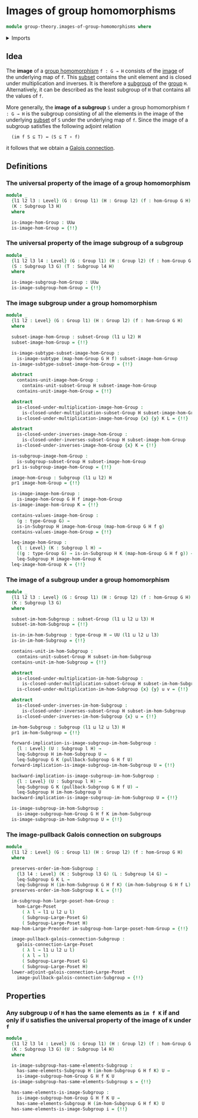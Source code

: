 # Images of group homomorphisms

```agda
module group-theory.images-of-group-homomorphisms where
```

<details><summary>Imports</summary>

```agda
open import foundation.dependent-pair-types
open import foundation.identity-types
open import foundation.images
open import foundation.images-subtypes
open import foundation.logical-equivalences
open import foundation.propositional-truncations
open import foundation.subtypes
open import foundation.universal-property-image
open import foundation.universe-levels

open import group-theory.groups
open import group-theory.homomorphisms-groups
open import group-theory.pullbacks-subgroups
open import group-theory.subgroups
open import group-theory.subsets-groups

open import order-theory.galois-connections-large-posets
open import order-theory.order-preserving-maps-large-posets
open import order-theory.order-preserving-maps-large-preorders
```

</details>

## Idea

The **image** of a [group homomorphism](group-theory.homomorphisms-groups.md)
`f : G → H` consists of the [image](foundation.images.md) of the underlying map
of `f`. This [subset](group-theory.subsets-groups.md) contains the unit element
and is closed under multiplication and inverses. It is therefore a
[subgroup](group-theory.subgroups.md) of the [group](group-theory.groups.md)
`H`. Alternatively, it can be described as the least subgroup of `H` that
contains all the values of `f`.

More generally, the **image of a subgroup** `S` under a group homomorphism
`f : G → H` is the subgroup consisting of all the elements in the image of the
underlying [subset](foundation-core.subtypes.md) of `S` under the underlying map
of `f`. Since the image of a subgroup satisfies the following adjoint relation

```text
  (im f S ⊆ T) ↔ (S ⊆ T ∘ f)
```

it follows that we obtain a
[Galois connection](order-theory.galois-connections.md).

## Definitions

### The universal property of the image of a group homomorphism

```agda
module _
  {l1 l2 l3 : Level} (G : Group l1) (H : Group l2) (f : hom-Group G H)
  (K : Subgroup l3 H)
  where

  is-image-hom-Group : UUω
  is-image-hom-Group = {!!}
```

### The universal property of the image subgroup of a subgroup

```agda
module _
  {l1 l2 l3 l4 : Level} (G : Group l1) (H : Group l2) (f : hom-Group G H)
  (S : Subgroup l3 G) (T : Subgroup l4 H)
  where

  is-image-subgroup-hom-Group : UUω
  is-image-subgroup-hom-Group = {!!}
```

### The image subgroup under a group homomorphism

```agda
module _
  {l1 l2 : Level} (G : Group l1) (H : Group l2) (f : hom-Group G H)
  where

  subset-image-hom-Group : subset-Group (l1 ⊔ l2) H
  subset-image-hom-Group = {!!}

  is-image-subtype-subset-image-hom-Group :
    is-image-subtype (map-hom-Group G H f) subset-image-hom-Group
  is-image-subtype-subset-image-hom-Group = {!!}

  abstract
    contains-unit-image-hom-Group :
      contains-unit-subset-Group H subset-image-hom-Group
    contains-unit-image-hom-Group = {!!}

  abstract
    is-closed-under-multiplication-image-hom-Group :
      is-closed-under-multiplication-subset-Group H subset-image-hom-Group
    is-closed-under-multiplication-image-hom-Group {x} {y} K L = {!!}

  abstract
    is-closed-under-inverses-image-hom-Group :
      is-closed-under-inverses-subset-Group H subset-image-hom-Group
    is-closed-under-inverses-image-hom-Group {x} K = {!!}

  is-subgroup-image-hom-Group :
    is-subgroup-subset-Group H subset-image-hom-Group
  pr1 is-subgroup-image-hom-Group = {!!}

  image-hom-Group : Subgroup (l1 ⊔ l2) H
  pr1 image-hom-Group = {!!}

  is-image-image-hom-Group :
    is-image-hom-Group G H f image-hom-Group
  is-image-image-hom-Group K = {!!}

  contains-values-image-hom-Group :
    (g : type-Group G) →
    is-in-Subgroup H image-hom-Group (map-hom-Group G H f g)
  contains-values-image-hom-Group = {!!}

  leq-image-hom-Group :
    {l : Level} (K : Subgroup l H) →
    ((g : type-Group G) → is-in-Subgroup H K (map-hom-Group G H f g)) →
    leq-Subgroup H image-hom-Group K
  leq-image-hom-Group K = {!!}
```

### The image of a subgroup under a group homomorphism

```agda
module _
  {l1 l2 l3 : Level} (G : Group l1) (H : Group l2) (f : hom-Group G H)
  (K : Subgroup l3 G)
  where

  subset-im-hom-Subgroup : subset-Group (l1 ⊔ l2 ⊔ l3) H
  subset-im-hom-Subgroup = {!!}

  is-in-im-hom-Subgroup : type-Group H → UU (l1 ⊔ l2 ⊔ l3)
  is-in-im-hom-Subgroup = {!!}

  contains-unit-im-hom-Subgroup :
    contains-unit-subset-Group H subset-im-hom-Subgroup
  contains-unit-im-hom-Subgroup = {!!}

  abstract
    is-closed-under-multiplication-im-hom-Subgroup :
      is-closed-under-multiplication-subset-Group H subset-im-hom-Subgroup
    is-closed-under-multiplication-im-hom-Subgroup {x} {y} u v = {!!}

  abstract
    is-closed-under-inverses-im-hom-Subgroup :
      is-closed-under-inverses-subset-Group H subset-im-hom-Subgroup
    is-closed-under-inverses-im-hom-Subgroup {x} u = {!!}

  im-hom-Subgroup : Subgroup (l1 ⊔ l2 ⊔ l3) H
  pr1 im-hom-Subgroup = {!!}

  forward-implication-is-image-subgroup-im-hom-Subgroup :
    {l : Level} (U : Subgroup l H) →
    leq-Subgroup H im-hom-Subgroup U →
    leq-Subgroup G K (pullback-Subgroup G H f U)
  forward-implication-is-image-subgroup-im-hom-Subgroup U = {!!}

  backward-implication-is-image-subgroup-im-hom-Subgroup :
    {l : Level} (U : Subgroup l H) →
    leq-Subgroup G K (pullback-Subgroup G H f U) →
    leq-Subgroup H im-hom-Subgroup U
  backward-implication-is-image-subgroup-im-hom-Subgroup U = {!!}

  is-image-subgroup-im-hom-Subgroup :
    is-image-subgroup-hom-Group G H f K im-hom-Subgroup
  is-image-subgroup-im-hom-Subgroup U = {!!}
```

### The image-pullback Galois connection on subgroups

```agda
module _
  {l1 l2 : Level} (G : Group l1) (H : Group l2) (f : hom-Group G H)
  where

  preserves-order-im-hom-Subgroup :
    {l3 l4 : Level} (K : Subgroup l3 G) (L : Subgroup l4 G) →
    leq-Subgroup G K L →
    leq-Subgroup H (im-hom-Subgroup G H f K) (im-hom-Subgroup G H f L)
  preserves-order-im-hom-Subgroup K L = {!!}

  im-subgroup-hom-large-poset-hom-Group :
    hom-Large-Poset
      ( λ l → l1 ⊔ l2 ⊔ l)
      ( Subgroup-Large-Poset G)
      ( Subgroup-Large-Poset H)
  map-hom-Large-Preorder im-subgroup-hom-large-poset-hom-Group = {!!}

  image-pullback-galois-connection-Subgroup :
    galois-connection-Large-Poset
      ( λ l → l1 ⊔ l2 ⊔ l)
      ( λ l → l)
      ( Subgroup-Large-Poset G)
      ( Subgroup-Large-Poset H)
  lower-adjoint-galois-connection-Large-Poset
    image-pullback-galois-connection-Subgroup = {!!}
```

## Properties

### Any subgroup `U` of `H` has the same elements as `im f K` if and only if `U` satisfies the universal property of the image of `K` under `f`

```agda
module _
  {l1 l2 l3 l4 : Level} (G : Group l1) (H : Group l2) (f : hom-Group G H)
  (K : Subgroup l3 G) (U : Subgroup l4 H)
  where

  is-image-subgroup-has-same-elements-Subgroup :
    has-same-elements-Subgroup H (im-hom-Subgroup G H f K) U →
    is-image-subgroup-hom-Group G H f K U
  is-image-subgroup-has-same-elements-Subgroup s = {!!}

  has-same-elements-is-image-Subgroup :
    is-image-subgroup-hom-Group G H f K U →
    has-same-elements-Subgroup H (im-hom-Subgroup G H f K) U
  has-same-elements-is-image-Subgroup i = {!!}
```
